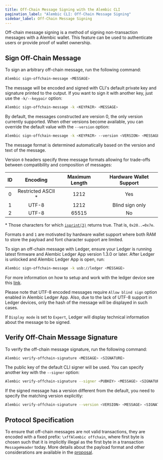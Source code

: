 ```yaml
---
title: Off-Chain Message Signing with the Alembic CLI
pagination_label: "Alembic CLI: Off-Chain Message Signing"
sidebar_label: Off-Chain Message Signing
---
```


Off-chain message signing is a method of signing non-transaction messages with
a Alembic wallet. This feature can be used to authenticate users or provide
proof of wallet ownership.

## Sign Off-Chain Message

To sign an arbitrary off-chain message, run the following command:

```bash
Alembic sign-offchain-message <MESSAGE>
```

The message will be encoded and signed with CLI's default private key and
signature printed to the output. If you want to sign it with another key, just
use the `-k/--keypair` option:

```bash
Alembic sign-offchain-message -k <KEYPAIR> <MESSAGE>
```

By default, the messages constructed are version 0, the only version currently
supported. When other versions become available, you can override the default
value with the `--version` option:

```bash
Alembic sign-offchain-message -k <KEYPAIR> --version <VERSION> <MESSAGE>
```

The message format is determined automatically based on the version and text
of the message.

Version `0` headers specify three message formats allowing for trade-offs
between compatibility and composition of messages:

| ID  |      Encoding       | Maximum Length | Hardware Wallet Support |
| :-: | :-----------------: | :------------: | :---------------------: |
|  0  | Restricted ASCII \* |      1212      |           Yes           |
|  1  |        UTF-8        |      1212      |     Blind sign only     |
|  2  |        UTF-8        |     65515      |           No            |

\* Those characters for which [`isprint(3)`](https://linux.die.net/man/3/isprint)
returns true. That is, `0x20..=0x7e`.

Formats `0` and `1` are motivated by hardware wallet support where both RAM to
store the payload and font character support are limited.

To sign an off-chain message with Ledger, ensure your Ledger is running latest
firmware and Alembic Ledger App version 1.3.0 or later. After Ledger is
unlocked and Alembic Ledger App is open, run:

```bash
Alembic sign-offchain-message -k usb://ledger <MESSAGE>
```

For more information on how to setup and work with the ledger device see this
[link](../wallets/hardware/ledger.md).

Please note that UTF-8 encoded messages require `Allow blind sign` option
enabled in Alembic Ledger App. Also, due to the lack of UTF-8 support in Ledger
devices, only the hash of the message will be displayed in such cases.

If `Display mode` is set to `Expert`, Ledger will display technical
information about the message to be signed.

## Verify Off-Chain Message Signature

To verify the off-chain message signature, run the following command:

```bash
Alembic verify-offchain-signature <MESSAGE> <SIGNATURE>
```

The public key of the default CLI signer will be used. You can specify another
key with the `--signer` option:

```bash
Alembic verify-offchain-signature --signer <PUBKEY> <MESSAGE> <SIGNATURE>
```

If the signed message has a version different from the default, you need to
specify the matching version explicitly:

```bash
Alembic verify-offchain-signature --version <VERSION> <MESSAGE> <SIGNATURE>
```

## Protocol Specification

To ensure that off-chain messages are not valid transactions, they are encoded
with a fixed prefix: `\xffAlembic offchain`, where first byte is chosen such
that it is implicitly illegal as the first byte in a transaction
`MessageHeader` today. More details about the payload format and other
considerations are available in the
[proposal](https://github.com/Alembic-labs/Alembic/blob/master/docs/src/proposals/off-chain-message-signing.md).

